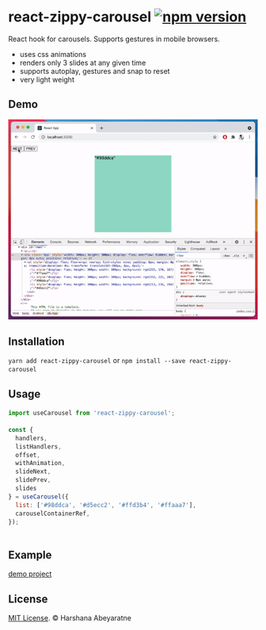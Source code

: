 # react-zippy-carousel [![npm version](https://badge.fury.io/js/react-zippy-carousel.svg)](https://badge.fury.io/js/react-zippy-carousel)

React hook for carousels. Supports gestures in mobile browsers.
- uses css animations
- renders only 3 slides at any given time
- supports autoplay, gestures and snap to reset
- very light weight

## Demo
![alt text](https://raw.githubusercontent.com/harshq/react-zippy-carousel-example/master/example.gif "example")

## Installation

```yarn add react-zippy-carousel```
or
```npm install --save react-zippy-carousel```


## Usage

```js
import useCarousel from 'react-zippy-carousel';

const {
  handlers,
  listHandlers,
  offset,
  withAnimation,
  slideNext,
  slidePrev,
  slides
} = useCarousel({
  list: ['#98ddca', '#d5ecc2', '#ffd3b4', '#ffaaa7'],
  carouselContainerRef,
});
          
```

## Example 

[demo project](https://github.com/harshq/react-zippy-carousel-example/blob/master/src/App.js)

## License

[MIT License](http://opensource.org/licenses/mit-license.html). © Harshana Abeyaratne
